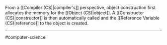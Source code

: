 From a [[Compiler (CS)|compiler's]] perspective, object construction first allocates the memory for the [[Object (CS)|object]]. A [[Constructor (CS)|constructor]] is then automatically called and the [[Reference Variable (CS)|reference]] to the object is created.

---
#computer-science